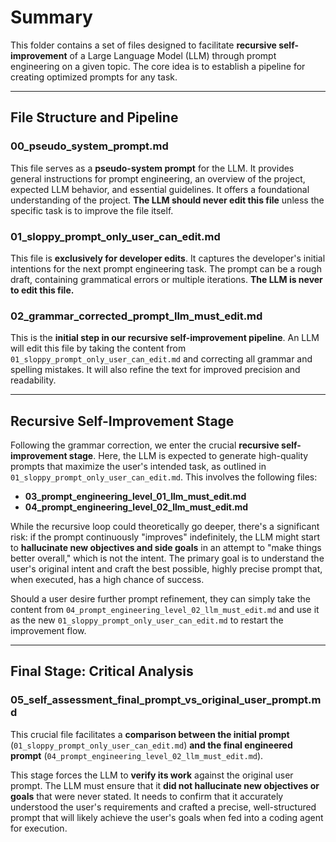 # Summary

This folder contains a set of files designed to facilitate **recursive self-improvement** of a Large Language Model (LLM) through prompt engineering on a given topic. The core idea is to establish a pipeline for creating optimized prompts for any task.

---

## File Structure and Pipeline

### 00_pseudo_system_prompt.md

This file serves as a **pseudo-system prompt** for the LLM. It provides general instructions for prompt engineering, an overview of the project, expected LLM behavior, and essential guidelines. It offers a foundational understanding of the project. **The LLM should never edit this file** unless the specific task is to improve the file itself.

### 01_sloppy_prompt_only_user_can_edit.md

This file is **exclusively for developer edits**. It captures the developer's initial intentions for the next prompt engineering task. The prompt can be a rough draft, containing grammatical errors or multiple iterations. **The LLM is never to edit this file.**

### 02_grammar_corrected_prompt_llm_must_edit.md

This is the **initial step in our recursive self-improvement pipeline**. An LLM will edit this file by taking the content from `01_sloppy_prompt_only_user_can_edit.md` and correcting all grammar and spelling mistakes. It will also refine the text for improved precision and readability.

---

## Recursive Self-Improvement Stage

Following the grammar correction, we enter the crucial **recursive self-improvement stage**. Here, the LLM is expected to generate high-quality prompts that maximize the user's intended task, as outlined in `01_sloppy_prompt_only_user_can_edit.md`. This involves the following files:

* **03_prompt_engineering_level_01_llm_must_edit.md**
* **04_prompt_engineering_level_02_llm_must_edit.md**

While the recursive loop could theoretically go deeper, there's a significant risk: if the prompt continuously "improves" indefinitely, the LLM might start to **hallucinate new objectives and side goals** in an attempt to "make things better overall," which is not the intent. The primary goal is to understand the user's original intent and craft the best possible, highly precise prompt that, when executed, has a high chance of success.

Should a user desire further prompt refinement, they can simply take the content from `04_prompt_engineering_level_02_llm_must_edit.md` and use it as the new `01_sloppy_prompt_only_user_can_edit.md` to restart the improvement flow.

---

## Final Stage: Critical Analysis

### 05_self_assessment_final_prompt_vs_original_user_prompt.md

This crucial file facilitates a **comparison between the initial prompt** (`01_sloppy_prompt_only_user_can_edit.md`) **and the final engineered prompt** (`04_prompt_engineering_level_02_llm_must_edit.md`).

This stage forces the LLM to **verify its work** against the original user prompt. The LLM must ensure that it **did not hallucinate new objectives or goals** that were never stated. It needs to confirm that it accurately understood the user's requirements and crafted a precise, well-structured prompt that will likely achieve the user's goals when fed into a coding agent for execution.